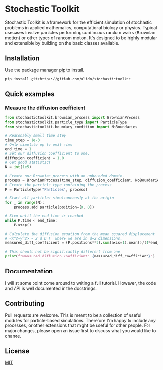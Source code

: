 # Stochastic Toolkit

Stochastic Toolkit is a framework for the efficient simulation of stochastic
problems in applied mathematics, computational biology or physics. Typical
usecases involve particles performing continuous random walks (Brownian motion)
or other types of random motion. It's designed to be highly modular and
extensible by building on the basic classes available.

## Installation

Use the package manager [pip](https://pip.pypa.io/en/stable/) to install.

```bash
pip install git+https://github.com/ulido/stochastictoolkit
```

## Quick examples

### Measure the diffusion coefficient

```python
from stochastictoolkit.brownian_process import BrownianProcess
from stochastictoolkit.particle_type import ParticleType
from stochastictoolkit.boundary_condition import NoBoundaries

# Reasonably small time step
time_step = 1e-3
# Only simulate up to unit time
end_time = 1
# Set our diffusion coefficient to one.
diffusion_coefficient = 1.0
# Get good statistics
N = int(1e5)

# Create our Brownian process with an unbounded domain.
process = BrownianProcess(time_step, diffusion_coefficient, NoBoundaries())
# Create the particle type containing the process
P = ParticleType("Particles", process)

# Start all particles simultaneously at the origin
for _ in range(N):
    process.add_particle(position=[0, 0])

# Step until the end time is reached
while P.time < end_time:
    P.step()
        
# Calculate the diffusion equation from the mean squared displacement
# <x^2+y^2> = 2 d D T  where we are in d=2 dimensions.
measured_diff_coefficient = (P.positions**2).sum(axis=1).mean()/(4*end_time)

# This should not be significantly different from one
print(f"Measured diffusion coefficient: {measured_diff_coefficient}")
```

## Documentation
I will at some point come around to writing a full tutorial. However, the code
and API is well documented in the docstrings.

## Contributing
Pull requests are welcome. This is meant to be a collection of useful modules
for particle-based simulations. Therefore I'm happy to include any processes, or
other extensions that might be useful for other people. For major changes,
please open an issue first to discuss what you would like to change.

## License
[MIT](https://choosealicense.com/licenses/mit/)
